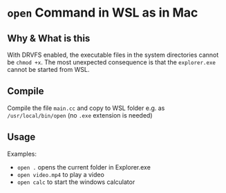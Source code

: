 # `open` Command in WSL as in Mac

## Why & What is this
With DRVFS enabled, the executable files in the system directories cannot be `chmod +x`. The most unexpected consequence is that the `explorer.exe` cannot be started from WSL.

## Compile
Compile the file `main.cc` and copy to WSL folder e.g. as `/usr/local/bin/open` (no `.exe` extension is needed)

## Usage
Examples:
- `open .` opens the current folder in Explorer.exe
- `open video.mp4` to play a video
- `open calc` to start the windows calculator
